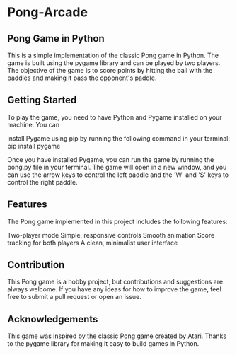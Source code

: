 # Pong-Arcade

## Pong Game in Python
This is a simple implementation of the classic Pong game in Python. The game is built using the pygame library and can be played by two players. The objective of the game is to score points by hitting the ball with the paddles and making it pass the opponent's paddle.

## Getting Started
To play the game, you need to have Python and Pygame installed on your machine. You can


install Pygame using pip by running the following command in your terminal:
pip install pygame


Once you have installed Pygame, you can run the game by running the pong.py file in your terminal. The game will open in a new window, and you can use the arrow keys to control the left paddle and the 'W' and 'S' keys to control the right paddle.

## Features
The Pong game implemented in this project includes the following features:

Two-player mode
Simple, responsive controls
Smooth animation
Score tracking for both players
A clean, minimalist user interface

## Contribution
This Pong game is a hobby project, but contributions and suggestions are always welcome. If you have any ideas for how to improve the game, feel free to submit a pull request or open an issue.

## Acknowledgements
This game was inspired by the classic Pong game created by Atari. Thanks to the pygame library for making it easy to build games in Python.
